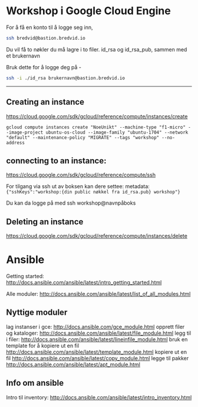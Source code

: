 # Workshop i Google Cloud Engine

For å få en konto til å logge seg inn, 
```bash
ssh bredvid@bastion.bredvid.io
```

Du vil få to nøkler du må lagre i to filer. id_rsa og id_rsa_pub, sammen med et brukernavn

Bruk dette for å logge deg på -

```bash
ssh -i ./id_rsa brukernavn@bastion.bredvid.io
```

---

## Creating an instance
https://cloud.google.com/sdk/gcloud/reference/compute/instances/create


```
gcloud compute instances create "NoeUnikt" --machine-type "f1-micro" --image-project ubuntu-os-cloud --image-family "ubuntu-1704" --network "default" --maintenance-policy "MIGRATE" --tags "workshop" --no-address
```

## connecting to an instance: 

https://cloud.google.com/sdk/gcloud/reference/compute/ssh


For tilgang via ssh ut av boksen kan dere settee: 
metadata: `{"sshKeys":"workshop:{din public nøkkel fra id_rsa.pub} workshop"}`

Du kan da logge på med ssh workshop@navnpåboks


## Deleting an instance
https://cloud.google.com/sdk/gcloud/reference/compute/instances/delete



# Ansible 
Getting started: 
http://docs.ansible.com/ansible/latest/intro_getting_started.html

Alle moduler:
http://docs.ansible.com/ansible/latest/list_of_all_modules.html

## Nyttige moduler
lag instanser i gce: http://docs.ansible.com/gce_module.html
opprett filer og kataloger: http://docs.ansible.com/ansible/latest/file_module.html
legg til i filer: http://docs.ansible.com/ansible/latest/lineinfile_module.html
bruk en template for å kopiere ut en fil http://docs.ansible.com/ansible/latest/template_module.html
kopiere ut en fil http://docs.ansible.com/ansible/latest/copy_module.html
legge til pakker  http://docs.ansible.com/ansible/latest/apt_module.html

## Info om ansible

Intro til inventory: http://docs.ansible.com/ansible/latest/intro_inventory.html


